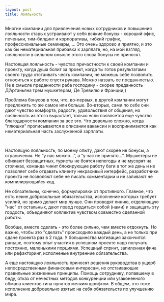 ```yaml
---
layout: post
title: Лояльность
---
```


Многие компании для привлечения новых сотрудников и повышения лояльности старых устраивают у себя всякие бонусы - хороший офис, печеньки, тим-билдинг и корпоративы, гибкий график, профессиональные семинары, … Это очень здорово и приятно, и это как бы нематериальная прибавка к зарплате, но, на мой взгляд, лояльности в сильном смысле этого слова бонусы не приносят.

Настоящая лояльность - чувство причастности к своей компании и проекту, когда душа болит за проект, когда ты готов результатами своего труда отстаивать честь компании, не можешь себе позволить относиться к работе спустя рукава. Можно назвать ее преданностью. Не в смысле преданности раба господину - скорее преданность Д’Артаньяна трем мушкетерам, Де Тревилю и Франции;)

Проблема бонусов в том, что, во-первых, в другой компании могут предложить то же самое или больше. Во-вторых, сами по себе они дают чувство комфорта, радости, удовольствия от общения, но лояльность из этого вырастает, только если появляется еще чувство благодарности компании за все это. Что довольно сложно, когда "плюшки" прописываются в описании вакансии и воспринимаются как нематериальная часть заслуженной зарплаты.

<br>

Настоящую лояльность, по моему опыту, дают скорее не бонусы, а ограничения. Не “у нас можно…”, а “у нас не принято…”. Мушкетеры не обижают беззащитных, туристы не боятся непогоды и не мусорят на стоянках, команда чинит блокирующие работу баги в тот же день и не позволяет себе отдавать клиенту некрасивый интерфейс, разработчики проекта не позволяют себе не писать комментарии и не заливают не компилирующийся код.

Не обязательны, конечно, формулировки от противного. Главное, что есть некие добровольные обязательства, исполнение которых требует усилий, но зримо делает мир лучше. Они проводят линию, отделяющую "нас" от остальных, дают повод гордиться собой (нами) и защищать эту гордость, объединяют коллектив чувством совместно сделанной работы.

Вообще, вместе сделать - это более сильно, чем вместе отдохнуть. Но важно, чтобы это "сделать" происходило каждый день, а не только при сдаче проекта раз в 2 года. У большинства мотивация закончится раньше, поэтому опыт участия в успешном проекте надо получать постоянно, маленькими порциями. Успешный спринт, запиленная фича или рефакторинг, исполненые внутренние обязательства.

А еще настоящую лояльность приносят решения руководства в ущерб непосредственным финансовым интересам, но отстаивающие правильные жизненные принципы. Помощь сотруднику, попавшему в беду, отказ от нечестных методов конкуренции или узаконенного обмана клиентов типа пунктов мелким шрифтом. В общем, это тоже исполнение добровольно взятых на себя обязательств по улучшению мира.
